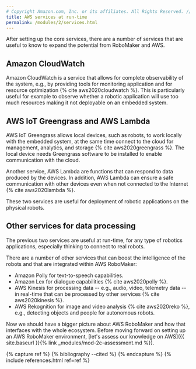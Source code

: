 ```yaml
---
# Copyright Amazon.com, Inc. or its affiliates. All Rights Reserved. // SPDX-License-Identifier: CC-BY-SA-4.0
title: AWS services at run-time
permalink: /modules/2/services.html
---
```


After setting up the core services, there are a number of services that are useful to know to expand the potential from RoboMaker and AWS.

## Amazon CloudWatch
Amazon CloudWatch is a service that allows for complete observability of the system, e.g., by providing tools for monitoring application and for resource optimization {% cite aws2020cloudwatch %}. This is particularly useful for example to observe whether a robotic application will use too much resources making it not deployable on an embedded system.



## AWS IoT Greengrass and AWS Lambda
AWS IoT Greengrass allows local devices, such as robots, to work locally with the embedded system, at the same time connect to the cloud for management, analytics, and storage {% cite aws2020greengrass %}. The local device needs Greengrass software to be installed to enable communication with the cloud.

Another service, AWS Lambda are functions that can respond to data produced by the devices. In addition, AWS Lambda can ensure a safe communication with other devices even when not connected to the Internet {% cite aws2020lambda %}.

These two services are useful for deployment of robotic applications on the physical robots.

## Other services for data processing

The previous two services are useful at run-time, for any type of robotics applications, especially thinking to connect to real robots.

There are a number of other services that can boost the intelligence of the robots and that are integrated within AWS RoboMaker:
- Amazon Polly for text-to-speech capabilities.
- Amazon Lex for dialogue capabilities {% cite aws2020polly %}.
- AWS Kinesis for  processing data -- e.g., audio, video, telemetry data -- in real-time that can be processed by other services {% cite aws2020kinesis %}.
- AWS Rekognition for image and video analysis {% cite aws2020reko %}, e.g., detecting objects and people for autonomous robots.



Now we should have a bigger picture about AWS RoboMaker and how that interfaces with the whole ecosystem. Before moving forward on setting up an AWS RoboMaker environment, [let's assess our knowledge on AWS]({{ site.baseurl }}{% link _modules/mod-2c-assessment.md %}).


{% capture ref %}
{% bibliography --cited %}
{% endcapture %}
{% include references.html ref=ref %}
